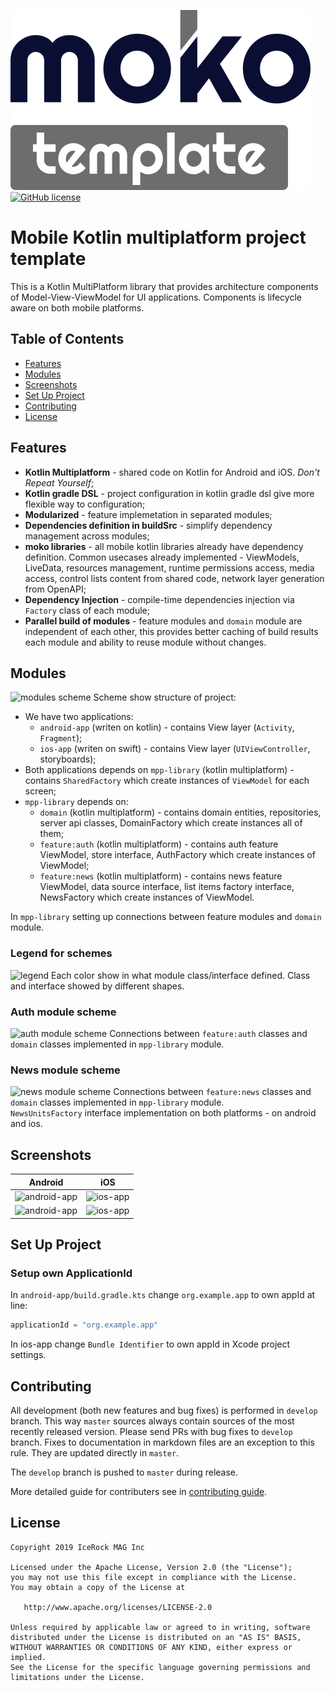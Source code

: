 ![moko-template](img/logo.png)  
[![GitHub license](https://img.shields.io/badge/license-Apache%20License%202.0-blue.svg?style=flat)](http://www.apache.org/licenses/LICENSE-2.0)

# Mobile Kotlin multiplatform project template
This is a Kotlin MultiPlatform library that provides architecture components of Model-View-ViewModel
 for UI applications. Components is lifecycle aware on both mobile platforms.  

## Table of Contents
- [Features](#features)
- [Modules](#modules)
- [Screenshots](#screenshots)
- [Set Up Project](#set-up-project)
- [Contributing](#contributing)
- [License](#license)

## Features
- **Kotlin Multiplatform** - shared code on Kotlin for Android and iOS. *Don't Repeat Yourself*;
- **Kotlin gradle DSL** - project configuration in kotlin gradle dsl give more flexible way to configuration;
- **Modularized** - feature implemetation in separated modules;
- **Dependencies definition in buildSrc** - simplify dependency management across modules;
- **moko libraries** - all mobile kotlin libraries already have dependency definition. Common usecases already implemented - ViewModels, LiveData, resources management, runtime permissions access, media access, control lists content from shared code, network layer generation from OpenAPI;
- **Dependency Injection** - compile-time dependencies injection via `Factory` class of each module;
- **Parallel build of modules** - feature modules and `domain` module are independent of each other, this provides better caching of build results each module and ability to reuse module without changes.

## Modules
![modules scheme](https://user-images.githubusercontent.com/5010169/66910966-c7f47680-f039-11e9-8aa0-7485757cc39b.jpg)
Scheme show structure of project:  
- We have two applications:
  - `android-app` (writen on kotlin) - contains View layer (`Activity`, `Fragment`);
  - `ios-app` (writen on swift) - contains View layer (`UIViewController`, storyboards);
- Both applications depends on `mpp-library` (kotlin multiplatform) - contains `SharedFactory` which create instances of `ViewModel` for each screen;  
- `mpp-library` depends on:
  - `domain` (kotlin multiplatform) - contains domain entities, repositories, server api classes, DomainFactory which create instances all of them;
  - `feature:auth` (kotlin multiplatform) - contains auth feature ViewModel, store interface, AuthFactory which create instances of ViewModel;
  - `feature:news` (kotlin multiplatform) - contains news feature ViewModel, data source interface, list items factory interface, NewsFactory which create instances of ViewModel.

In `mpp-library` setting up connections between feature modules and `domain` module.

### Legend for schemes
![legend](https://user-images.githubusercontent.com/5010169/66910970-cd51c100-f039-11e9-9dfa-775a39b0d748.jpg)
Each color show in what module class/interface defined. Class and interface showed by different shapes.

### Auth module scheme
![auth module scheme](https://user-images.githubusercontent.com/5010169/66910971-cd51c100-f039-11e9-957a-7c2b500e74ef.jpg)
Connections between `feature:auth` classes and `domain` classes implemented in `mpp-library` module.

### News module scheme
![news module scheme](https://user-images.githubusercontent.com/5010169/66910972-cdea5780-f039-11e9-9268-15b768bf14c5.jpg)
Connections between `feature:news` classes and `domain` classes implemented in `mpp-library` module.  
`NewsUnitsFactory` interface implementation on both platforms - on android and ios.

## Screenshots
|Android|iOS|
|---|---|
|![android-app](https://user-images.githubusercontent.com/5010169/66911569-f9ba0d00-f03a-11e9-80b0-d4992bf61fbe.png)|![ios-app](https://user-images.githubusercontent.com/5010169/66911572-fa52a380-f03a-11e9-8425-19014e14c7b8.png)|
|![android-app](https://user-images.githubusercontent.com/5010169/66911571-fa52a380-f03a-11e9-9470-ea3dc05a6dff.png)|![ios-app](https://user-images.githubusercontent.com/5010169/66911574-fa52a380-f03a-11e9-9f67-a1a48865bf97.png)|

## Set Up Project
### Setup own ApplicationId
In `android-app/build.gradle.kts` change `org.example.app` to own appId at line:
```kotlin
applicationId = "org.example.app"
```
In ios-app change `Bundle Identifier` to own appId in Xcode project settings.

## Contributing
All development (both new features and bug fixes) is performed in `develop` branch. This way `master` sources always contain sources of the most recently released version. Please send PRs with bug fixes to `develop` branch. Fixes to documentation in markdown files are an exception to this rule. They are updated directly in `master`.

The `develop` branch is pushed to `master` during release.

More detailed guide for contributers see in [contributing guide](CONTRIBUTING.md).

## License
        
    Copyright 2019 IceRock MAG Inc
    
    Licensed under the Apache License, Version 2.0 (the "License");
    you may not use this file except in compliance with the License.
    You may obtain a copy of the License at
    
       http://www.apache.org/licenses/LICENSE-2.0
    
    Unless required by applicable law or agreed to in writing, software
    distributed under the License is distributed on an "AS IS" BASIS,
    WITHOUT WARRANTIES OR CONDITIONS OF ANY KIND, either express or implied.
    See the License for the specific language governing permissions and
    limitations under the License.
